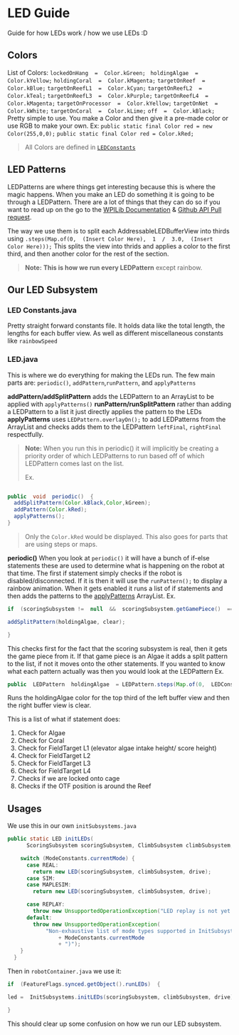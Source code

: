 # LED Guide
Guide for how LEDs work / how we use LEDs :D
## Colors

List of Colors:
``lockedOnHang  =  Color.kGreen;``
`` holdingAlgae  =  Color.kYellow;``
``holdingCoral  =  Color.kMagenta;``
 ``targetOnReef  =  Color.kBlue;``
``targetOnReefL1  =  Color.kCyan;``
``targetOnReefL2  =  Color.kTeal;``
``targetOnReefL3  =  Color.kPurple;``
``targetOnReefL4  =  Color.kMagenta;``
``targetOnProcessor  =  Color.kYellow;``
``targetOnNet  =  Color.kWhite;``
``targetOnCoral  =  Color.kLime;``
``off  =  Color.kBlack;``
Pretty simple to use. You make a Color and then give it a pre-made color or use RGB to make your own.
Ex:
``public static final Color red = new Color(255,0,0);``
``public static final Color red = Color.kRed;``



>All Colors are defined in [``LEDConstants``](#our-led-subsystem)
## LED Patterns
LEDPatterns are where things get interesting because this is where the magic happens. When you make an LED do something it is going to be through a LEDPattern. There are a lot of things that they can do so if you want to read up on the go to the [WPILib Documentation](https://docs.wpilib.org/en/stable/docs/software/hardware-apis/misc/addressable-leds.html) & [Github API Pull request](https://github.com/wpilibsuite/allwpilib/pull/6344).

The way we use them is to split each AddressableLEDBufferView into thirds using ``.steps(Map.of(0,  (Insert Color Here),  1  /  3.0,  (Insert Color Here)));`` This splits the view into thrids and applies a color to the first third, and then another color for the rest of the section.
> **Note:** **This is how we run every LEDPattern** except rainbow.

## Our LED Subsystem


### LED Constants.java

Pretty straight forward constants file. It holds data like the total length, the lengths for each buffer view. As well as different miscellaneous constants like ``rainbowSpeed``

### LED.java

This is where we do everything for making the LEDs run. The few main parts are: ``periodic()``, ``addPattern``,``runPattern``, and ``applyPatterns``



**addPattern/addSplitPattern**
   adds the LEDPattern to an ArrayList to be applied with ``applyPatterns()``
**runPattern/runSplitPattern**
  rather than adding a LEDPattern to a list it just directly applies the pattern to the LEDs
**applyPatterns**
  uses  ``LEDPattern.overlayOn();``  to add LEDPatterns from the ArrayList and checks adds them to the LEDPattern ``leftFinal``, ``rightFinal`` respectfully.
> **Note:** When you run this in periodic() it will implicitly be creating a priority order of which LEDPatterns to run based off of which LEDPattern comes last on the list.
>
>Ex.
```java @Override

public  void  periodic()  {
  addSplitPattern(Color.kBlack,Color,kGreen);
  addPattern(Color.kRed);
  applyPatterns();
}
```
>Only the ``Color.kRed`` would be displayed. This also goes for parts that are using steps or maps.

**periodic()**
When you look at ``periodic()`` it will have a bunch of if-else statements these are used to determine what is happening on the robot at that time.
The first if statement simply checks if the robot is disabled/disconnected. If it is then it will use the ``runPattern();`` to display a rainbow animation. When it gets enabled it runs a list of if statements and then adds the patterns to the [applyPatterns](#applypattern) ArrayList.
Ex.
```java
if  (scoringSubsystem !=  null  &&  scoringSubsystem.getGamePiece()  ==  GamePiece.Algae)  {

addSplitPattern(holdingAlgae, clear);

}
```
This checks first for the fact that the scoring subsystem is real, then it gets the game piece from it. If that game piece is an Algae it adds a split pattern to the list, if not it moves onto the other statements. If you wanted to know what each pattern actually was then you would look at the LEDPattern
Ex.
```java
public  LEDPattern  holdingAlgae  = LEDPattern.steps(Map.of(0,  LEDConstants.holdingAlgae,  1  /  3.0, LEDConstants.off));
```
Runs the holdingAlgae color for the top third of the left buffer view and then the right buffer view is clear.

This is a list of what if statement does:
1. Check for Algae
2. Check for Coral
3. Check for FieldTarget L1 (elevator algae intake height/ score height)
4. Check for FieldTarget L2
5. Check for FieldTarget L3
6. Check for FieldTarget L4
7. Checks if we are locked onto cage
8. Checks if the OTF position is around the Reef


## Usages
We use this in our own ``initSubsystems.java``
```java
public static LED initLEDs(
      ScoringSubsystem scoringSubsystem, ClimbSubsystem climbSubsystem, Drive drive) {

    switch (ModeConstants.currentMode) {
      case REAL:
        return new LED(scoringSubsystem, climbSubsystem, drive);
      case SIM:
      case MAPLESIM:
        return new LED(scoringSubsystem, climbSubsystem, drive);

      case REPLAY:
        throw new UnsupportedOperationException("LED replay is not yet implemented.");
      default:
        throw new UnsupportedOperationException(
            "Non-exhaustive list of mode types supported in InitSubsystems (got "
                + ModeConstants.currentMode
                + ")");
    }
  }
```
Then in ``robotContainer.java`` we use it:
```java
if  (FeatureFlags.synced.getObject().runLEDs)  {

led =  InitSubsystems.initLEDs(scoringSubsystem, climbSubsystem, drive);

}
```
This should clear up some confusion on how we run our LED subsystem.
